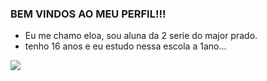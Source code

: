 ### BEM VINDOS AO MEU PERFIL!!! 

- Eu me chamo eloa, sou aluna da 2 serie do major prado.
- tenho 16 anos e eu estudo nessa escola a 1ano...


![](https://media1.tenor.com/m/wD9Tb8gIE1EAAAAC/stefan-salvatore.gif)
